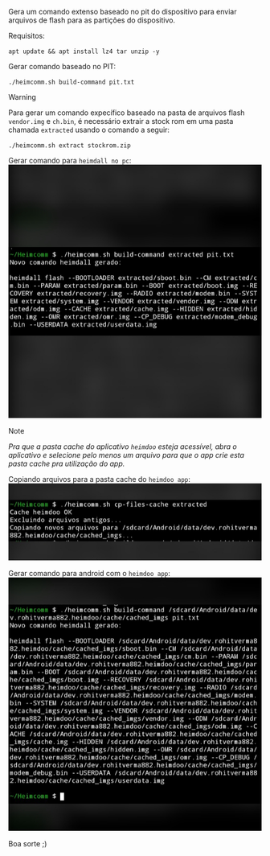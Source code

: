 Gera um comando extenso baseado no pit do dispositivo para enviar arquivos de flash para as partiçôes do dispositivo.


Requisitos:
```
apt update && apt install lz4 tar unzip -y
```

Gerar comando baseado no PIT:
```
./heimcomm.sh build-command pit.txt
```

> [!WARNING]
Para gerar um comando expecífico baseado na pasta de arquivos flash `vendor.img` e `ch.bin`, é necessário extrair a stock rom em uma pasta chamada `extracted` usando o comando a seguir:
```
./heimcomm.sh extract stockrom.zip
```

Gerar comando para `heimdall no pc`:
![Heimdall pc](https://github.com/Olliv3r/Heimcomm/blob/main/media/pc.jpg)

> [!NOTE]
*Pra que a pasta cache do aplicativo `heimdoo` esteja acessível, abra o aplicativo e selecione pelo menos um arquivo para que o app crie esta pasta cache pra utilização do app.*

Copiando arquivos para a pasta cache do `heimdoo app`:
![Heimdoo app](https://github.com/Olliv3r/Heimcomm/blob/main/media/cp.jpg)

Gerar comando para android com o `heimdoo app`:
![Copiar para cache Heimdoo](https://github.com/Olliv3r/Heimcomm/blob/main/media/android.jpg)

Boa sorte ;)
